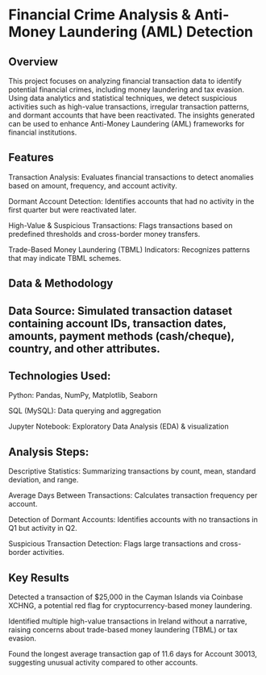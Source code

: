 # Financial Crime Analysis & Anti-Money Laundering (AML) Detection

## Overview
This project focuses on analyzing financial transaction data to identify potential financial crimes, including money laundering and tax evasion. Using data analytics and statistical techniques, we detect suspicious activities such as high-value transactions, irregular transaction patterns, and dormant accounts that have been reactivated. The insights generated can be used to enhance Anti-Money Laundering (AML) frameworks for financial institutions.

## Features

Transaction Analysis: Evaluates financial transactions to detect anomalies based on amount, frequency, and account activity.

Dormant Account Detection: Identifies accounts that had no activity in the first quarter but were reactivated later.

High-Value & Suspicious Transactions: Flags transactions based on predefined thresholds and cross-border money transfers.

Trade-Based Money Laundering (TBML) Indicators: Recognizes patterns that may indicate TBML schemes.

## Data & Methodology

## Data Source: Simulated transaction dataset containing account IDs, transaction dates, amounts, payment methods (cash/cheque), country, and other attributes.

## Technologies Used:

Python: Pandas, NumPy, Matplotlib, Seaborn

SQL (MySQL): Data querying and aggregation

Jupyter Notebook: Exploratory Data Analysis (EDA) & visualization

## Analysis Steps:

Descriptive Statistics: Summarizing transactions by count, mean, standard deviation, and range.

Average Days Between Transactions: Calculates transaction frequency per account.

Detection of Dormant Accounts: Identifies accounts with no transactions in Q1 but activity in Q2.

Suspicious Transaction Detection: Flags large transactions and cross-border activities.

## Key Results

Detected a transaction of $25,000 in the Cayman Islands via Coinbase XCHNG, a potential red flag for cryptocurrency-based money laundering.

Identified multiple high-value transactions in Ireland without a narrative, raising concerns about trade-based money laundering (TBML) or tax evasion.

Found the longest average transaction gap of 11.6 days for Account 30013, suggesting unusual activity compared to other accounts.
